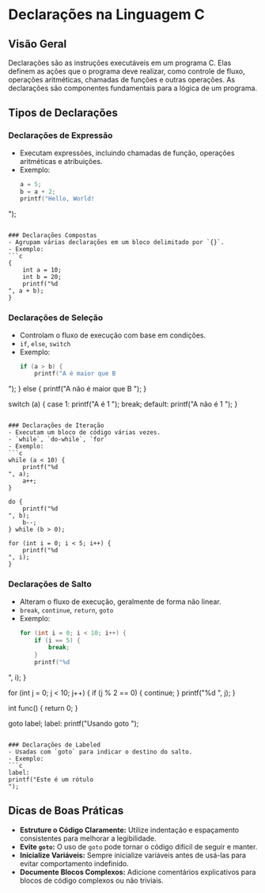 
# Declarações na Linguagem C

## Visão Geral
Declarações são as instruções executáveis em um programa C. Elas definem as ações que o programa deve realizar, como controle de fluxo, operações aritméticas, chamadas de funções e outras operações. As declarações são componentes fundamentais para a lógica de um programa.

## Tipos de Declarações

### Declarações de Expressão
- Executam expressões, incluindo chamadas de função, operações aritméticas e atribuições.
- Exemplo:
  ```c
  a = 5;
  b = a + 2;
  printf("Hello, World!
");
  ```

### Declarações Compostas
- Agrupam várias declarações em um bloco delimitado por `{}`.
- Exemplo:
  ```c
  {
      int a = 10;
      int b = 20;
      printf("%d
", a + b);
  }
  ```

### Declarações de Seleção
- Controlam o fluxo de execução com base em condições.
- `if`, `else`, `switch`
- Exemplo:
  ```c
  if (a > b) {
      printf("A é maior que B
");
  } else {
      printf("A não é maior que B
");
  }

  switch (a) {
      case 1:
          printf("A é 1
");
          break;
      default:
          printf("A não é 1
");
  }
  ```

### Declarações de Iteração
- Executam um bloco de código várias vezes.
- `while`, `do-while`, `for`
- Exemplo:
  ```c
  while (a < 10) {
      printf("%d
", a);
      a++;
  }

  do {
      printf("%d
", b);
      b--;
  } while (b > 0);

  for (int i = 0; i < 5; i++) {
      printf("%d
", i);
  }
  ```

### Declarações de Salto
- Alteram o fluxo de execução, geralmente de forma não linear.
- `break`, `continue`, `return`, `goto`
- Exemplo:
  ```c
  for (int i = 0; i < 10; i++) {
      if (i == 5) {
          break;
      }
      printf("%d
", i);
  }

  for (int j = 0; j < 10; j++) {
      if (j % 2 == 0) {
          continue;
      }
      printf("%d
", j);
  }

  int func() {
      return 0;
  }

  goto label;
  label:
  printf("Usando goto
");
  ```

### Declarações de Labeled
- Usadas com `goto` para indicar o destino do salto.
- Exemplo:
  ```c
  label:
  printf("Este é um rótulo
");
  ```

## Dicas de Boas Práticas
- **Estruture o Código Claramente:** Utilize indentação e espaçamento consistentes para melhorar a legibilidade.
- **Evite `goto`:** O uso de `goto` pode tornar o código difícil de seguir e manter.
- **Inicialize Variáveis:** Sempre inicialize variáveis antes de usá-las para evitar comportamento indefinido.
- **Documente Blocos Complexos:** Adicione comentários explicativos para blocos de código complexos ou não triviais.
